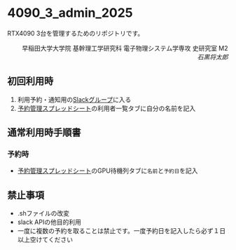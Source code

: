 # 4090_3_admin_2025

RTX4090 3台を管理するためのリポジトリです。

<div style="text-align: right;">
早稲田大学大学院 基幹理工学研究科 電子物理システム学専攻 史研究室 M2 <BR>
<i>石黒将太郎</i>
</div>

## 初回利用時
1. 利用予約・通知用の[Slackグループ](https://join.slack.com/t/shilabgpunotify/shared_invite/zt-35hwn8cdv-uYu_utz~Q0S0zPpvEBri_g)に入る
2. [予約管理スプレッドシート](https://docs.google.com/spreadsheets/d/1oI2zM7loJsN-LNtxFO1VnpVop_PqMW00xR6ty_vYPbA/edit?gid=2081617412#gid=2081617412)の利用者一覧タブに自分の名前を記入

## 通常利用時手順書
### 予約時
- [予約管理スプレッドシート](https://docs.google.com/spreadsheets/d/1oI2zM7loJsN-LNtxFO1VnpVop_PqMW00xR6ty_vYPbA/edit?gid=2081617412#gid=2081617412)のGPU待機列タブに`名前`と`予約日`を記入


## 禁止事項
- .shファイルの改変
- slack APIの他目的利用
- 一度に複数の予約を取ることは禁止です。一度予約日を記入したら必ず１日以上空けてください
